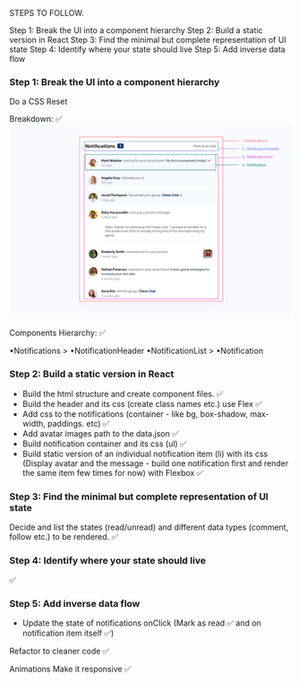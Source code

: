 STEPS TO FOLLOW.

Step 1: Break the UI into a component hierarchy
Step 2: Build a static version in React
Step 3: Find the minimal but complete representation of UI state
Step 4: Identify where your state should live
Step 5: Add inverse data flow

### Step 1: Break the UI into a component hierarchy

Do a CSS Reset

Breakdown: ✅
![Components Breakdown](./src/notifications-components.png)

Components Hierarchy: ✅

•Notifications >
•NotificationHeader
•NotificationList >
•Notification

### Step 2: Build a static version in React

- Build the html structure and create component files. ✅
- Build the header and its css (create class names etc.) use Flex ✅
- Add css to the notifications (container - like bg, box-shadow, max-width, paddings. etc) ✅
- Add avatar images path to the data.json ✅
- Build notification container and its css (ul) ✅
- Build static version of an individual notification item (li) with its css  
  (Display avatar and the message - build one notification first and render the same item few times for now) with Flexbox ✅

### Step 3: Find the minimal but complete representation of UI state

Decide and list the states (read/unread) and different data types (comment, follow etc.) to be rendered. ✅

### Step 4: Identify where your state should live

✅

### Step 5: Add inverse data flow

- Update the state of notifications onClick (Mark as read ✅ and on notification item itself ✅)

Refactor to cleaner code ✅

Animations
Make it responsive ✅
